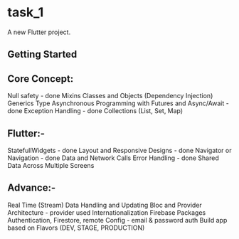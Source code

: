 # task_1

A new Flutter project.

## Getting Started

## Core Concept:

Null safety  - done
Mixins
Classes and Objects (Dependency Injection)
Generics Type 
Asynchronous Programming with Futures and Async/Await - done
Exception Handling - done
Collections (List, Set, Map)

## Flutter:-

StatefullWidgets - done
Layout and Responsive Designs - done
Navigator or Navigation - done
Data and Network Calls
Error Handling - done
Shared Data Across Multiple Screens

## Advance:-

Real Time (Stream) Data Handling and Updating
Bloc and Provider Architecture - provider used
Internationalization
Firebase Packages Authentication, Firestore, remote Config - email & password auth
Build app based on Flavors (DEV, STAGE, PRODUCTION)
